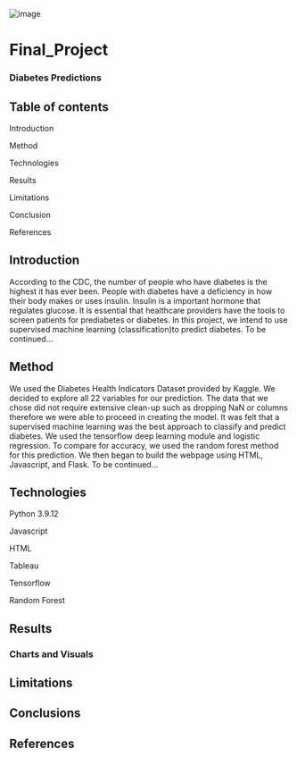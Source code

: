 ![image](https://user-images.githubusercontent.com/111452227/217908785-8b81c481-f065-4008-8b1f-779e353147df.jpeg)









# Final_Project

### Diabetes Predictions

## Table of contents

Introduction

Method

Technologies

Results

Limitations

Conclusion

References

## Introduction

According to the CDC, the number of people who have diabetes is the highest it has ever been. People with diabetes have a deficiency in how their body makes or uses insulin.  Insulin is a important hormone that regulates glucose. It is essential that healthcare providers have the tools to screen patients for prediabetes or diabetes.  In this project, we intend to use supervised machine learning (classification)to predict diabetes.  To be continued...  

## Method

We used the Diabetes Health Indicators Dataset provided by Kaggle.  We decided to explore all 22 variables for our prediction. The data that we chose did not require extensive clean-up such as dropping NaN or columns therefore we were able to proceed in creating the model.  It was felt that a supervised machine learning was the best approach to classify and predict diabetes.  We used the tensorflow deep learning module and logistic regression. To compare for accuracy, we used the random forest method for this prediction.  We then began to build the webpage using HTML, Javascript, and Flask. To be continued...

## Technologies

Python 3.9.12

Javascript

HTML

Tableau

Tensorflow

Random Forest

## Results 

### Charts and Visuals

## Limitations

## Conclusions

## References



